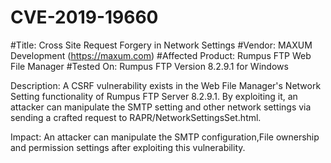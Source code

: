 # CVE-2019-19660

#Title: Cross Site Request Forgery in Network Settings
#Vendor: MAXUM Development (https://maxum.com)
#Affected Product: Rumpus FTP Web File Manager
#Tested On: Rumpus FTP Version 8.2.9.1 for Windows

Description: A CSRF vulnerability exists in the Web File Manager's Network Setting functionality of Rumpus FTP Server 8.2.9.1.
By exploiting it, an attacker can manipulate the SMTP setting and other network settings via sending a crafted request to RAPR/NetworkSettingsSet.html.

Impact: An attacker can manipulate the SMTP configuration,File ownership and permission settings after exploiting this vulnerability.
